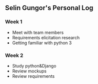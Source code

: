 ## Selin Gungor's Personal Log

### Week 1
- Meet with team members
- Requirements elicitation research
- Getting familiar with python 3

### Week 2
- Study python&Django
- Review mockups
- Review requirements